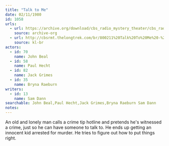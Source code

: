 ```yaml
---
title: "Talk to Me"
date: 02/11/1980
id: 1058
urls: 
  - url: https://archive.org/download/cbs_radio_mystery_theater/cbs_radio_mystery_theater-1051-1100.zip/cbs_radio_mystery_theater-1051-1100%2Fcbsrmt_1058_talk_to_me.mp3
    source: archive-org
  - url: http://cbsrmt.thelongtrek.com/br/800211%20Talk%20To%20Me%20-%20WBBM.mp3
    source: kl-br
actors:  
  - id: 70
    name: John Beal  
  - id: 58
    name: Paul Hecht  
  - id: 82
    name: Jack Grimes  
  - id: 35
    name: Bryna Raeburn
writers:  
  - id: 13
    name: Sam Dann
searchable: John Beal,Paul Hecht,Jack Grimes,Bryna Raeburn Sam Dann
notes:  
---
```

An old and lonely man calls a crime tip hotline and pretends he's witnessed a crime, just so he can have someone to talk to. He ends up getting an innocent kid arrested for murder. He tries to figure out how to put things right.